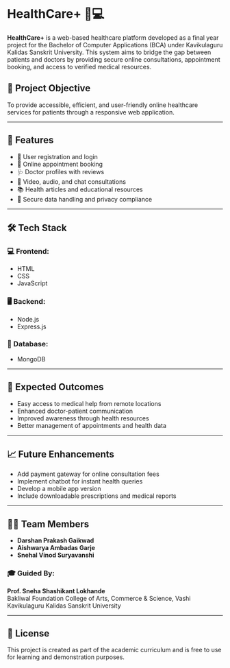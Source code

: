 # HealthCare+ 🏥💻

**HealthCare+** is a web-based healthcare platform developed as a final year project for the Bachelor of Computer Applications (BCA) under Kavikulaguru Kalidas Sanskrit University. This system aims to bridge the gap between patients and doctors by providing secure online consultations, appointment booking, and access to verified medical resources.

## 📌 Project Objective

To provide accessible, efficient, and user-friendly online healthcare services for patients through a responsive web application.

---

## 🚀 Features

- 👤 User registration and login
- 📅 Online appointment booking
- 🩺 Doctor profiles with reviews
- 💬 Video, audio, and chat consultations
- 📚 Health articles and educational resources
- 🔐 Secure data handling and privacy compliance

---

## 🛠️ Tech Stack

### 💻 Frontend:
- HTML
- CSS
- JavaScript

### 🖥️ Backend:
- Node.js
- Express.js

### 💾 Database:
- MongoDB

---

## 🎯 Expected Outcomes

- Easy access to medical help from remote locations
- Enhanced doctor-patient communication
- Improved awareness through health resources
- Better management of appointments and health data

---

## 📈 Future Enhancements

- Add payment gateway for online consultation fees
- Implement chatbot for instant health queries
- Develop a mobile app version
- Include downloadable prescriptions and medical reports

---

## 👩‍💻 Team Members

- **Darshan Prakash Gaikwad**
- **Aishwarya Ambadas Garje**
- **Snehal Vinod Suryavanshi**

### 🎓 Guided By:
**Prof. Sneha Shashikant Lokhande**  
Bakliwal Foundation College of Arts, Commerce & Science, Vashi  
Kavikulaguru Kalidas Sanskrit University

---

## 📄 License

This project is created as part of the academic curriculum and is free to use for learning and demonstration purposes.

